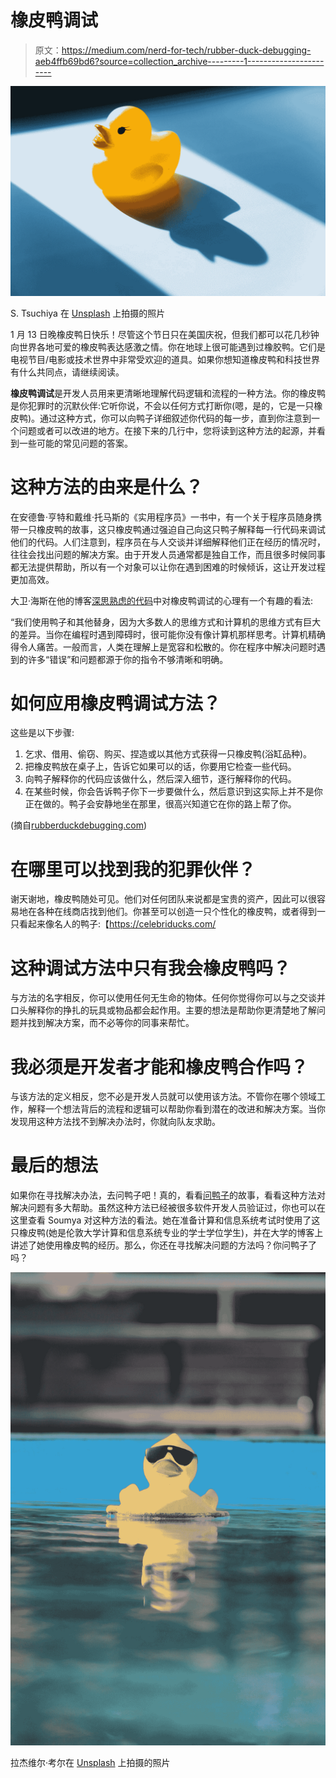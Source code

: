 # 橡皮鸭调试

> 原文：<https://medium.com/nerd-for-tech/rubber-duck-debugging-aeb4ffb69bd6?source=collection_archive---------1----------------------->

![](img/aa80ef958a22b4b53924dbe2c6cb189b.png)

S. Tsuchiya 在 [Unsplash](https://unsplash.com?utm_source=medium&utm_medium=referral) 上拍摄的照片

1 月 13 日晚橡皮鸭日快乐！尽管这个节日只在美国庆祝，但我们都可以花几秒钟向世界各地可爱的橡皮鸭表达感激之情。你在地球上很可能遇到过橡胶鸭。它们是电视节目/电影或技术世界中非常受欢迎的道具。如果你想知道橡皮鸭和科技世界有什么共同点，请继续阅读。

**橡皮鸭调试**是开发人员用来更清晰地理解代码逻辑和流程的一种方法。你的橡皮鸭是你犯罪时的沉默伙伴:它听你说，不会以任何方式打断你(嗯，是的，它是一只橡皮鸭)。通过这种方式，你可以向鸭子详细叙述你代码的每一步，直到你注意到一个问题或者可以改进的地方。在接下来的几行中，您将读到这种方法的起源，并看到一些可能的常见问题的答案。

# 这种方法的由来是什么？

在安德鲁·亨特和戴维·托马斯的《实用程序员》一书中，有一个关于程序员随身携带一只橡皮鸭的故事，这只橡皮鸭通过强迫自己向这只鸭子解释每一行代码来调试他们的代码。人们注意到，程序员在与人交谈并详细解释他们正在经历的情况时，往往会找出问题的解决方案。由于开发人员通常都是独自工作，而且很多时候同事都无法提供帮助，所以有一个对象可以让你在遇到困难的时候倾诉，这让开发过程更加高效。

大卫·海斯在他的博客[深思熟虑的代码](https://www.thoughtfulcode.com/rubber-duck-debugging-psychology/)中对橡皮鸭调试的心理有一个有趣的看法:

“我们使用鸭子和其他替身，因为大多数人的思维方式和计算机的思维方式有巨大的差异。当你在编程时遇到障碍时，很可能你没有像计算机那样思考。计算机精确得令人痛苦。一般而言，人类在理解上是宽容和松散的。你在程序中解决问题时遇到的许多“错误”和问题都源于你的指令不够清晰和明确。

# 如何应用橡皮鸭调试方法？

这些是以下步骤:

1.  乞求、借用、偷窃、购买、捏造或以其他方式获得一只橡皮鸭(浴缸品种)。
2.  把橡皮鸭放在桌子上，告诉它如果可以的话，你要用它检查一些代码。
3.  向鸭子解释你的代码应该做什么，然后深入细节，逐行解释你的代码。
4.  在某些时候，你会告诉鸭子你下一步要做什么，然后意识到这实际上并不是你正在做的。鸭子会安静地坐在那里，很高兴知道它在你的路上帮了你。

(摘自[rubberduckdebugging.com](https://rubberduckdebugging.com/))

# 在哪里可以找到我的犯罪伙伴？

谢天谢地，橡皮鸭随处可见。他们对任何团队来说都是宝贵的资产，因此可以很容易地在各种在线商店找到他们。你甚至可以创造一只个性化的橡皮鸭，或者得到一只看起来像名人的鸭子:【https://celebriducks.com/

# 这种调试方法中只有我会橡皮鸭吗？

与方法的名字相反，你可以使用任何无生命的物体。任何你觉得你可以与之交谈并口头解释你的挣扎的玩具或物品都会起作用。主要的想法是帮助你更清楚地了解问题并找到解决方案，而不必等你的同事来帮忙。

# 我必须是开发者才能和橡皮鸭合作吗？

与该方法的定义相反，您不必是开发人员就可以使用该方法。不管你在哪个领域工作，解释一个想法背后的流程和逻辑可以帮助你看到潜在的改进和解决方案。当你发现用这种方法找不到解决办法时，你就向队友求助。

# 最后的想法

如果你在寻找解决办法，去问鸭子吧！真的，看看[问鸭子](https://hwrnmnbsol.livejournal.com/148664.html)的故事，看看这种方法对解决问题有多大帮助。虽然这种方法已经被很多软件开发人员验证过，你也可以在这里查看 Soumya 对这种方法的看法。她在准备计算和信息系统考试时使用了这只橡皮鸭(她是伦敦大学计算和信息系统专业的学士学位学生)，并在大学的博客上讲述了她使用橡皮鸭的经历。那么，你还在寻找解决问题的方法吗？你问鸭子了吗？

![](img/d494e1d930062c4e8e3a4277c85e7a59.png)

拉杰维尔·考尔在 [Unsplash](https://unsplash.com?utm_source=medium&utm_medium=referral) 上拍摄的照片